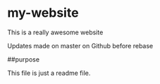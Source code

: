 # my-website

This is a really awesome website

Updates made on master on Github before rebase

##purpose

This file is just a readme file.
